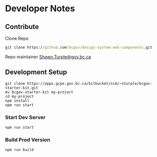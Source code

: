 # Developer Notes

## Contribute

Clone Repo
```cmd
git clone https://github.com/bcgov/design-system-web-components.git
```

Repo maintainer [Shawn.Turple@gov.bc.ca](mailto:Shawn.Turple@gov.bc.ca)

## Development Setup

```npm
git clone https://apps.gcpe.gov.bc.ca/bitbucket/scm/~sturple/bcgov-starter-kit.git
mv bcgov-starter-kit my-project
cd my-project
npm install
npm run start

```

### Start Dev Server
```npm run start```

### Build Prod Version
```npm run build```
